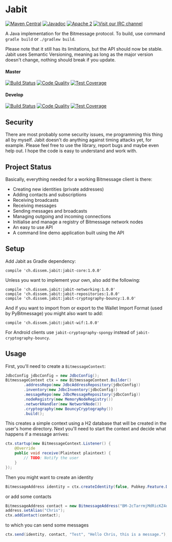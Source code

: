 Jabit
=====
[![Maven Central](https://maven-badges.herokuapp.com/maven-central/ch.dissem.jabit/jabit-core/badge.svg)](https://maven-badges.herokuapp.com/maven-central/ch.dissem.jabit/jabit-core)
[![Javadoc](https://javadoc-emblem.rhcloud.com/doc/ch.dissem.jabit/jabit-core/badge.svg)](http://www.javadoc.io/doc/ch.dissem.jabit/jabit-core)
[![Apache 2](https://img.shields.io/badge/license-Apache_2.0-blue.svg)](https://raw.githubusercontent.com/Dissem/Jabit/master/LICENSE)
[![Visit our IRC channel](https://img.shields.io/badge/irc-%23jabit-blue.svg)](https://kiwiirc.com/client/irc.freenode.net/#jabit)

A Java implementation for the Bitmessage protocol. To build, use command `gradle build` or `./gradlew build`.

Please note that it still has its limitations, but the API should now be stable. Jabit uses Semantic Versioning, meaning
as long as the major version doesn't change, nothing should break if you update.

#### Master
[![Build Status](https://travis-ci.org/Dissem/Jabit.svg?branch=master)](https://travis-ci.org/Dissem/Jabit) 
[![Code Quality](https://img.shields.io/codacy/e9938d2adbb74a0db553115bef692ff3/master.svg)](https://www.codacy.com/app/chrigu-meyer/Jabit/dashboard?bid=3144281)
[![Test Coverage](https://codecov.io/github/Dissem/Jabit/coverage.svg?branch=master)](https://codecov.io/github/Dissem/Jabit?branch=master)

#### Develop
[![Build Status](https://travis-ci.org/Dissem/Jabit.svg?branch=develop)](https://travis-ci.org/Dissem/Jabit?branch=develop) 
[![Code Quality](https://img.shields.io/codacy/e9938d2adbb74a0db553115bef692ff3/develop.svg)](https://www.codacy.com/app/chrigu-meyer/Jabit/dashboard?bid=3144279)
[![Test Coverage](https://codecov.io/github/Dissem/Jabit/coverage.svg?branch=develop)](https://codecov.io/github/Dissem/Jabit?branch=develop)

Security
--------

There are most probably some security issues, me programming this thing all by myself. Jabit doesn't do anything against
timing attacks yet, for example. Please feel free to use the library, report bugs and maybe even help out. I hope the
code is easy to understand and work with.

Project Status
--------------

Basically, everything needed for a working Bitmessage client is there:
* Creating new identities (private addresses)
* Adding contacts and subscriptions
* Receiving broadcasts
* Receiving messages
* Sending messages and broadcasts
* Managing outgoing and incoming connections
* Initialise and manage a registry of Bitmessage network nodes
* An easy to use API
* A command line demo application built using the API

Setup
-----

Add Jabit as Gradle dependency:
```Gradle
compile 'ch.dissem.jabit:jabit-core:1.0.0'
```
Unless you want to implement your own, also add the following:
```Gradle
compile 'ch.dissem.jabit:jabit-networking:1.0.0'
compile 'ch.dissem.jabit:jabit-repositories:1.0.0'
compile 'ch.dissem.jabit:jabit-cryptography-bouncy:1.0.0'
```
And if you want to import from or export to the Wallet Import Format (used by PyBitmessage) you might also want to add:
```Gradle
compile 'ch.dissem.jabit:jabit-wif:1.0.0'
```

For Android clients use `jabit-cryptography-spongy` instead of `jabit-cryptography-bouncy`.

Usage
-----

First, you'll need to create a `BitmessageContext`:
```Java
JdbcConfig jdbcConfig = new JdbcConfig();
BitmessageContext ctx = new BitmessageContext.Builder()
        .addressRepo(new JdbcAddressRepository(jdbcConfig))
        .inventory(new JdbcInventory(jdbcConfig))
        .messageRepo(new JdbcMessageRepository(jdbcConfig))
        .nodeRegistry(new MemoryNodeRegistry())
        .networkHandler(new NetworkNode())
        .cryptography(new BouncyCryptography())
        .build();
```
This creates a simple context using a H2 database that will be created in the user's home directory. Next you'll need to
start the context and decide what happens if a message arrives:
```Java
ctx.startup(new BitmessageContext.Listener() {
    @Override
    public void receive(Plaintext plaintext) {
        // TODO: Notify the user
    }
});
```
Then you might want to create an identity
```Java
BitmessageAddress identity = ctx.createIdentity(false, Pubkey.Feature.DOES_ACK);
```
or add some contacts
```Java
BitmessageAddress contact = new BitmessageAddress("BM-2cTarrmjMdRicKZ4qQ8A13JhoR3Uq6Zh5j");
address.setAlias("Chris");
ctx.addContact(contact);
```
to which you can send some messages
```Java
ctx.send(identity, contact, "Test", "Hello Chris, this is a message.");
```
